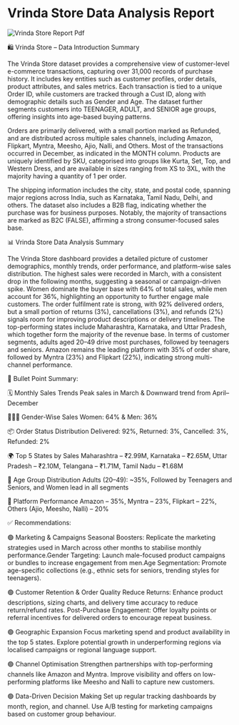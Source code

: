 # Vrinda Store Data Analysis Report


![Vrinda Store Report Pdf](https://github.com/user-attachments/assets/4aa5459e-fd8b-4a26-9c03-145bef467796)


🛍️ Vrinda Store – Data Introduction Summary 

The Vrinda Store dataset provides a comprehensive view of customer-level e-commerce transactions, capturing over 31,000 records of purchase history. It includes key entities such as customer profiles, order details, product attributes, and sales metrics. Each transaction is tied to a unique Order ID, while customers are tracked through a Cust ID, along with demographic details such as Gender and Age. The dataset further segments customers into TEENAGER, ADULT, and SENIOR age groups, offering insights into age-based buying patterns.

Orders are primarily delivered, with a small portion marked as Refunded, and are distributed across multiple sales channels, including Amazon, Flipkart, Myntra, Meesho, Ajio, Nalli, and Others. Most of the transactions occurred in December, as indicated in the MONTH column. Products are uniquely identified by SKU, categorised into groups like Kurta, Set, Top, and Western Dress, and are available in sizes ranging from XS to 3XL, with the majority having a quantity of 1 per order.

The shipping information includes the city, state, and postal code, spanning major regions across India, such as Karnataka, Tamil Nadu, Delhi, and others. The dataset also includes a B2B flag, indicating whether the purchase was for business purposes. Notably, the majority of transactions are marked as B2C (FALSE), affirming a strong consumer-focused sales base.


📊 Vrinda Store Data Analysis Summary

The Vrinda Store dashboard provides a detailed picture of customer demographics, monthly trends, order performance, and platform-wise sales distribution. The highest sales were recorded in March, with a consistent drop in the following months, suggesting a seasonal or campaign-driven spike. Women dominate the buyer base with 64% of total sales, while men account for 36%, highlighting an opportunity to further engage male customers.
The order fulfilment rate is strong, with 92% delivered orders, but a small portion of returns (3%), cancellations (3%), and refunds (2%) signals room for improving product descriptions or delivery timelines. The top-performing states include Maharashtra, Karnataka, and Uttar Pradesh, which together form the majority of the revenue base.
In terms of customer segments, adults aged 20–49 drive most purchases, followed by teenagers and seniors. Amazon remains the leading platform with 35% of order share, followed by Myntra (23%) and Flipkart (22%), indicating strong multi-channel performance.

🔹 Bullet Point Summary:

🗓️ Monthly Sales Trends
Peak sales in March &
Downward trend from April–December

🧑‍🤝‍🧑 Gender-Wise Sales
Women: 64% &
Men: 36%

📦 Order Status Distribution
Delivered: 92%,
Returned: 3%,
Cancelled: 3%,
Refunded: 2%

🌍 Top 5 States by Sales
Maharashtra – ₹2.99M,
Karnataka – ₹2.65M,
Uttar Pradesh – ₹2.10M,
Telangana – ₹1.71M,
Tamil Nadu – ₹1.68M

👥 Age Group Distribution
Adults (20–49): ~35%,
Followed by Teenagers and Seniors, and Women lead in all segments

🛒 Platform Performance
Amazon – 35%,
Myntra – 23%,
Flipkart – 22%,
Others (Ajio, Meesho, Nalli) – 20%

✅ Recommendations:

🟢 Marketing & Campaigns
Seasonal Boosters: Replicate the marketing strategies used in March across other months to stabilise monthly performance.Gender Targeting: Launch male-focused product campaigns or bundles to increase engagement from men.Age Segmentation: Promote age-specific collections (e.g., ethnic sets for seniors, trending styles for teenagers).

🟢 Customer Retention & Order Quality
Reduce Returns: Enhance product descriptions, sizing charts, and delivery time accuracy to reduce return/refund rates.
Post-Purchase Engagement: Offer loyalty points or referral incentives for delivered orders to encourage repeat business.

🟢 Geographic Expansion
Focus marketing spend and product availability in the top 5 states. Explore potential growth in underperforming regions via localised campaigns or regional language support.

🟢 Channel Optimisation
Strengthen partnerships with top-performing channels like Amazon and Myntra. Improve visibility and offers on low-performing platforms like Meesho and Nalli to capture new customers.

🟢 Data-Driven Decision Making
Set up regular tracking dashboards by month, region, and channel. Use A/B testing for marketing campaigns based on customer group behaviour.
